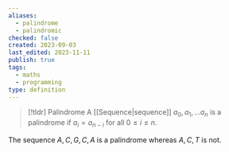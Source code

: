 ```yaml
---
aliases:
  - palindrome
  - palindromic
checked: false
created: 2023-09-03
last_edited: 2023-11-11
publish: true
tags:
  - maths
  - programming
type: definition
---
```

> [!tldr] Palindrome
> A [[Sequence|sequence]] $a_0, a_1, \ldots a_n$ is a palindrome if $a_i = a_{n-i}$ for all $0 \leq i \leq n$.

The sequence $A, C, G, C, A$ is a palindrome whereas $A, C, T$ is not.
